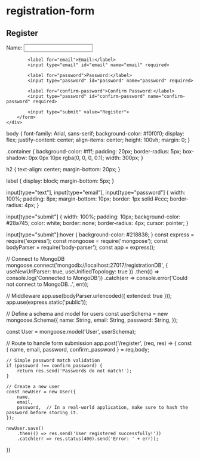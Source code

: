 # registration-form

<!DOCTYPE html>
<html lang="en">
<head>
    <meta charset="UTF-8">
    <meta name="viewport" content="width=device-width, initial-scale=1.0">
    <title>Registration Form</title>
    <link rel="stylesheet" href="styles.css">
</head>
<body>
    <div class="container">
        <h2>Register</h2>
        <form action="/register" method="POST">
            <label for="name">Name:</label>
            <input type="text" id="name" name="name" required>

            <label for="email">Email:</label>
            <input type="email" id="email" name="email" required>

            <label for="password">Password:</label>
            <input type="password" id="password" name="password" required>

            <label for="confirm-password">Confirm Password:</label>
            <input type="password" id="confirm-password" name="confirm-password" required>

            <input type="submit" value="Register">
        </form>
    </div>
</body>
</html>

body {
    font-family: Arial, sans-serif;
    background-color: #f0f0f0;
    display: flex;
    justify-content: center;
    align-items: center;
    height: 100vh;
    margin: 0;
}

.container {
    background-color: #fff;
    padding: 20px;
    border-radius: 5px;
    box-shadow: 0px 0px 10px rgba(0, 0, 0, 0.1);
    width: 300px;
}

h2 {
    text-align: center;
    margin-bottom: 20px;
}

label {
    display: block;
    margin-bottom: 5px;
}

input[type="text"],
input[type="email"],
input[type="password"] {
    width: 100%;
    padding: 8px;
    margin-bottom: 10px;
    border: 1px solid #ccc;
    border-radius: 4px;
}

input[type="submit"] {
    width: 100%;
    padding: 10px;
    background-color: #28a745;
    color: white;
    border: none;
    border-radius: 4px;
    cursor: pointer;
}

input[type="submit"]:hover {
    background-color: #218838;
}
const express = require('express');
const mongoose = require('mongoose');
const bodyParser = require('body-parser');
const app = express();

// Connect to MongoDB
mongoose.connect('mongodb://localhost:27017/registrationDB', { useNewUrlParser: true, useUnifiedTopology: true })
    .then(() => console.log('Connected to MongoDB'))
    .catch(err => console.error('Could not connect to MongoDB...', err));

// Middleware
app.use(bodyParser.urlencoded({ extended: true }));
app.use(express.static('public'));

// Define a schema and model for users
const userSchema = new mongoose.Schema({
    name: String,
    email: String,
    password: String,
});

const User = mongoose.model('User', userSchema);

// Route to handle form submission
app.post('/register', (req, res) => {
    const { name, email, password, confirm_password } = req.body;

    // Simple password match validation
    if (password !== confirm_password) {
        return res.send('Passwords do not match!');
    }

    // Create a new user
    const newUser = new User({
        name,
        email,
        password,  // In a real-world application, make sure to hash the password before storing it.
    });

    newUser.save()
        .then(() => res.send('User registered successfully!'))
        .catch(err => res.status(400).send('Error: ' + err));
})
